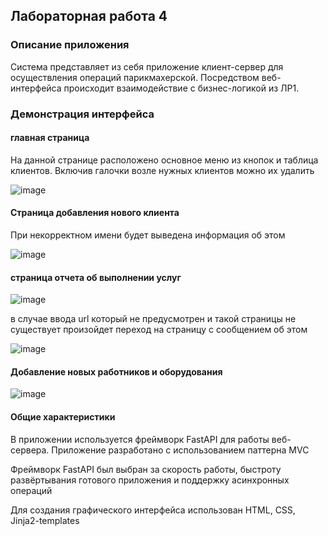 ## Лабораторная работа 4
### Описание приложения
Система представляет из себя приложение клиент-сервер для осуществления операций парикмахерской. Посредством веб-интерфейса происходит взаимодействие с бизнес-логикой из ЛР1.

### Демонстрация интерфейса

#### главная страница
На данной странице расположено основное меню из кнопок и таблица клиентов. Включив галочки возле нужных клиентов можно их удалить

![image](https://github.com/Volodya1000/ppois-2-2024/blob/%D0%94%D0%B8%D1%87%D0%BA%D0%BE%D0%B2%D1%81%D0%BA%D0%B8%D0%B9_%D0%92%D0%BB%D0%B0%D0%B4%D0%B8%D0%BC%D0%B8%D1%80_%D0%90%D0%BD%D0%B4%D1%80%D0%B5%D0%B5%D0%B2%D0%B8%D1%87/Lab4/images/main.JPG)

#### Страница добавления нового клиента 

При некорректном имени будет выведена информация об этом

![image](https://github.com/Volodya1000/ppois-2-2024/blob/%D0%94%D0%B8%D1%87%D0%BA%D0%BE%D0%B2%D1%81%D0%BA%D0%B8%D0%B9_%D0%92%D0%BB%D0%B0%D0%B4%D0%B8%D0%BC%D0%B8%D1%80_%D0%90%D0%BD%D0%B4%D1%80%D0%B5%D0%B5%D0%B2%D0%B8%D1%87/Lab4/images/add.JPG)

#### страница отчета об выполнении услуг 

![image](https://github.com/Volodya1000/ppois-2-2024/blob/%D0%94%D0%B8%D1%87%D0%BA%D0%BE%D0%B2%D1%81%D0%BA%D0%B8%D0%B9_%D0%92%D0%BB%D0%B0%D0%B4%D0%B8%D0%BC%D0%B8%D1%80_%D0%90%D0%BD%D0%B4%D1%80%D0%B5%D0%B5%D0%B2%D0%B8%D1%87/Lab4/images/report.JPG)

в случае ввода url который не предусмотрен и такой страницы не существует произойдет переход на страницу с сообщением об этом

![image](https://github.com/Volodya1000/ppois-2-2024/blob/%D0%94%D0%B8%D1%87%D0%BA%D0%BE%D0%B2%D1%81%D0%BA%D0%B8%D0%B9_%D0%92%D0%BB%D0%B0%D0%B4%D0%B8%D0%BC%D0%B8%D1%80_%D0%90%D0%BD%D0%B4%D1%80%D0%B5%D0%B5%D0%B2%D0%B8%D1%87/Lab4/images/notf.JPG)

#### Добавление новых работников и оборудования

![image](https://github.com/Volodya1000/ppois-2-2024/blob/%D0%94%D0%B8%D1%87%D0%BA%D0%BE%D0%B2%D1%81%D0%BA%D0%B8%D0%B9_%D0%92%D0%BB%D0%B0%D0%B4%D0%B8%D0%BC%D0%B8%D1%80_%D0%90%D0%BD%D0%B4%D1%80%D0%B5%D0%B5%D0%B2%D0%B8%D1%87/Lab4/images/add_par.JPG)

#### Общие характеристики
В приложении используется фреймворк FastAPI для работы веб-сервера. Приложение разработано с использованием паттерна MVC

Фреймворк FastAPI был выбран за скорость работы, быстроту развёртывания готового приложения и поддержку асинхронных операций

Для создания графического интерфейса использован HTML, CSS,  Jinja2-templates
